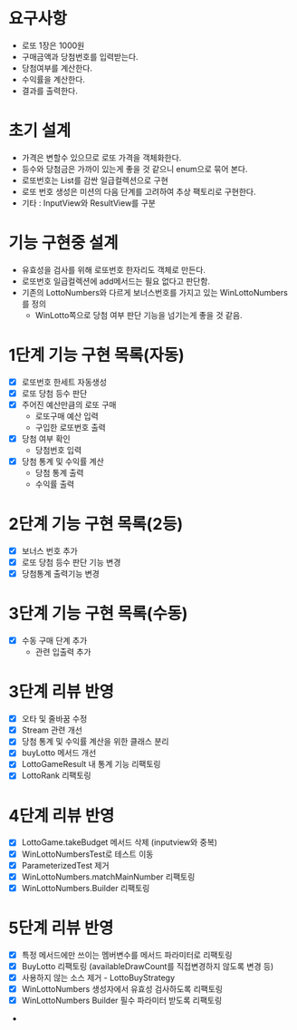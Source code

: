 # 요구사항 
- 로또 1장은 1000원 
- 구매금액과 당첨번호를 입력받는다. 
- 당첨여부를 계산한다. 
- 수익률을 계산한다. 
- 결과를 출력한다.

# 초기 설계
- 가격은 변할수 있으므로 로또 가격을 객체화한다. 
- 등수와 당첨금은 가까이 있는게 좋을 것 같으니 enum으로 묶어 본다. 
- 로또번호는 List<Integer>를 감싼 일급컬렉션으로 구현
- 로또 번호 생성은 미션의 다음 단계를 고려하여 추상 팩토리로 구현한다.
- 기타 : InputView와 ResultView를 구분

# 기능 구현중 설계
- 유효성을 검사를 위해 로또번호 한자리도 객체로 만든다.
- 로또번호 일급컬렉션에 add메서드는 필요 없다고 판단함.
- 기존의 LottoNumbers와 다르게 보너스번호를 가지고 있는 WinLottoNumbers를 정의
  - WinLotto쪽으로 당첨 여부 판단 기능을 넘기는게 좋을 것 같음.

# 1단계 기능 구현 목록(자동)
- [X] 로또번호 한세트 자동생성
- [X] 로또 당첨 등수 판단
- [X] 주어진 예산만큼의 로또 구매
  - 로또구매 예산 입력 
  - 구입한 로또번호 출력
- [X] 당첨 여부 확인
  - 당첨번호 입력
- [X] 당첨 통계 및 수익률 계산
  - 당첨 통계 출력
  - 수익률 출력

# 2단계 기능 구현 목록(2등)
- [X] 보너스 번호 추가
- [X] 로또 당첨 등수 판단 기능 변경
- [X] 당첨통계 출력기능 변경

# 3단계 기능 구현 목록(수동)
- [X] 수동 구매 단계 추가 
  - 관련 입출력 추가


# 3단계 리뷰 반영
- [X] 오타 및 줄바꿈 수정
- [X] Stream 관련 개선
- [X] 당첨 통계 및 수익률 계산을 위한 클래스 분리
- [X] buyLotto 메서드 개선
- [X] LottoGameResult 내 통계 기능 리팩토링 
- [X] LottoRank 리팩토링

# 4단계 리뷰 반영
- [X] LottoGame.takeBudget 메서드 삭제 (inputview와 중복)
- [X] WinLottoNumbersTest로 테스트 이동
- [X] ParameterizedTest 제거
- [X] WinLottoNumbers.matchMainNumber 리팩토링
- [X] WinLottoNumbers.Builder 리팩토링

# 5단계 리뷰 반영
- [X] 특정 메서드에만 쓰이는 멤버변수를 메서드 파라미터로 리팩토링
- [X] BuyLotto 리팩토링 (availableDrawCount를 직접변경하지 않도록 변경 등)
- [X] 사용하지 않는 소스 제거 - LottoBuyStrategy
- [X] WinLottoNumbers 생성자에서 유효성 검사하도록 리팩토링
- [X] WinLottoNumbers Builder 필수 파라미터 받도록 리팩토링
- 